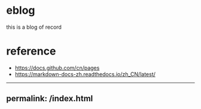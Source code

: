 # eblog
this is a blog of record


# reference
- https://docs.github.com/cn/pages
- https://markdown-docs-zh.readthedocs.io/zh_CN/latest/

---
permalink: /index.html
---

